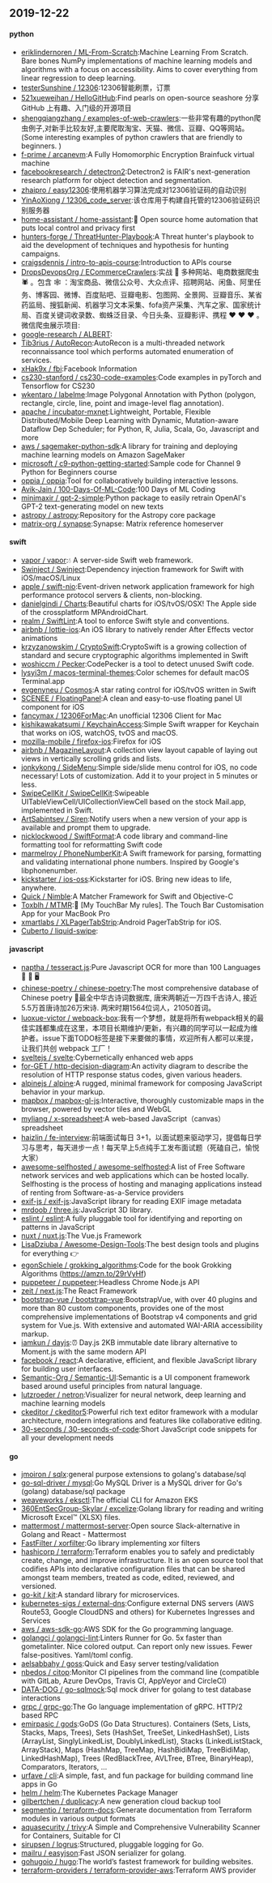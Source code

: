 ## 2019-12-22

#### python
* [eriklindernoren / ML-From-Scratch](https://github.com/eriklindernoren/ML-From-Scratch):Machine Learning From Scratch. Bare bones NumPy implementations of machine learning models and algorithms with a focus on accessibility. Aims to cover everything from linear regression to deep learning.
* [testerSunshine / 12306](https://github.com/testerSunshine/12306):12306智能刷票，订票
* [521xueweihan / HelloGitHub](https://github.com/521xueweihan/HelloGitHub):Find pearls on open-source seashore 分享 GitHub 上有趣、入门级的开源项目
* [shengqiangzhang / examples-of-web-crawlers](https://github.com/shengqiangzhang/examples-of-web-crawlers):一些非常有趣的python爬虫例子,对新手比较友好,主要爬取淘宝、天猫、微信、豆瓣、QQ等网站。(Some interesting examples of python crawlers that are friendly to beginners. )
* [f-prime / arcanevm](https://github.com/f-prime/arcanevm):A Fully Homomorphic Encryption Brainfuck virtual machine
* [facebookresearch / detectron2](https://github.com/facebookresearch/detectron2):Detectron2 is FAIR's next-generation research platform for object detection and segmentation.
* [zhaipro / easy12306](https://github.com/zhaipro/easy12306):使用机器学习算法完成对12306验证码的自动识别
* [YinAoXiong / 12306_code_server](https://github.com/YinAoXiong/12306_code_server):该仓库用于构建自托管的12306验证码识别服务器
* [home-assistant / home-assistant](https://github.com/home-assistant/home-assistant):🏡
Open source home automation that puts local control and privacy first
* [hunters-forge / ThreatHunter-Playbook](https://github.com/hunters-forge/ThreatHunter-Playbook):A Threat hunter's playbook to aid the development of techniques and hypothesis for hunting campaigns.
* [craigsdennis / intro-to-apis-course](https://github.com/craigsdennis/intro-to-apis-course):Introduction to APIs course
* [DropsDevopsOrg / ECommerceCrawlers](https://github.com/DropsDevopsOrg/ECommerceCrawlers):实战
🐍
多种网站、电商数据爬虫
🕷
。包含
🕸
：淘宝商品、微信公众号、大众点评、招聘网站、闲鱼、阿里任务、博客园、微博、百度贴吧、豆瓣电影、包图网、全景网、豆瓣音乐、某省药监局、搜狐新闻、机器学习文本采集、fofa资产采集、汽车之家、国家统计局、百度关键词收录数、蜘蛛泛目录、今日头条、豆瓣影评、携程
❤️
❤️
❤️
。微信爬虫展示项目:
* [google-research / ALBERT](https://github.com/google-research/ALBERT):
* [Tib3rius / AutoRecon](https://github.com/Tib3rius/AutoRecon):AutoRecon is a multi-threaded network reconnaissance tool which performs automated enumeration of services.
* [xHak9x / fbi](https://github.com/xHak9x/fbi):Facebook Information
* [cs230-stanford / cs230-code-examples](https://github.com/cs230-stanford/cs230-code-examples):Code examples in pyTorch and Tensorflow for CS230
* [wkentaro / labelme](https://github.com/wkentaro/labelme):Image Polygonal Annotation with Python (polygon, rectangle, circle, line, point and image-level flag annotation).
* [apache / incubator-mxnet](https://github.com/apache/incubator-mxnet):Lightweight, Portable, Flexible Distributed/Mobile Deep Learning with Dynamic, Mutation-aware Dataflow Dep Scheduler; for Python, R, Julia, Scala, Go, Javascript and more
* [aws / sagemaker-python-sdk](https://github.com/aws/sagemaker-python-sdk):A library for training and deploying machine learning models on Amazon SageMaker
* [microsoft / c9-python-getting-started](https://github.com/microsoft/c9-python-getting-started):Sample code for Channel 9 Python for Beginners course
* [oppia / oppia](https://github.com/oppia/oppia):Tool for collaboratively building interactive lessons.
* [Avik-Jain / 100-Days-Of-ML-Code](https://github.com/Avik-Jain/100-Days-Of-ML-Code):100 Days of ML Coding
* [minimaxir / gpt-2-simple](https://github.com/minimaxir/gpt-2-simple):Python package to easily retrain OpenAI's GPT-2 text-generating model on new texts
* [astropy / astropy](https://github.com/astropy/astropy):Repository for the Astropy core package
* [matrix-org / synapse](https://github.com/matrix-org/synapse):Synapse: Matrix reference homeserver

#### swift
* [vapor / vapor](https://github.com/vapor/vapor):💧
A server-side Swift web framework.
* [Swinject / Swinject](https://github.com/Swinject/Swinject):Dependency injection framework for Swift with iOS/macOS/Linux
* [apple / swift-nio](https://github.com/apple/swift-nio):Event-driven network application framework for high performance protocol servers & clients, non-blocking.
* [danielgindi / Charts](https://github.com/danielgindi/Charts):Beautiful charts for iOS/tvOS/OSX! The Apple side of the crossplatform MPAndroidChart.
* [realm / SwiftLint](https://github.com/realm/SwiftLint):A tool to enforce Swift style and conventions.
* [airbnb / lottie-ios](https://github.com/airbnb/lottie-ios):An iOS library to natively render After Effects vector animations
* [krzyzanowskim / CryptoSwift](https://github.com/krzyzanowskim/CryptoSwift):CryptoSwift is a growing collection of standard and secure cryptographic algorithms implemented in Swift
* [woshiccm / Pecker](https://github.com/woshiccm/Pecker):CodePecker is a tool to detect unused Swift code.
* [lysyi3m / macos-terminal-themes](https://github.com/lysyi3m/macos-terminal-themes):Color schemes for default macOS Terminal.app
* [evgenyneu / Cosmos](https://github.com/evgenyneu/Cosmos):A star rating control for iOS/tvOS written in Swift
* [SCENEE / FloatingPanel](https://github.com/SCENEE/FloatingPanel):A clean and easy-to-use floating panel UI component for iOS
* [fancymax / 12306ForMac](https://github.com/fancymax/12306ForMac):An unofficial 12306 Client for Mac
* [kishikawakatsumi / KeychainAccess](https://github.com/kishikawakatsumi/KeychainAccess):Simple Swift wrapper for Keychain that works on iOS, watchOS, tvOS and macOS.
* [mozilla-mobile / firefox-ios](https://github.com/mozilla-mobile/firefox-ios):Firefox for iOS
* [airbnb / MagazineLayout](https://github.com/airbnb/MagazineLayout):A collection view layout capable of laying out views in vertically scrolling grids and lists.
* [jonkykong / SideMenu](https://github.com/jonkykong/SideMenu):Simple side/slide menu control for iOS, no code necessary! Lots of customization. Add it to your project in 5 minutes or less.
* [SwipeCellKit / SwipeCellKit](https://github.com/SwipeCellKit/SwipeCellKit):Swipeable UITableViewCell/UICollectionViewCell based on the stock Mail.app, implemented in Swift.
* [ArtSabintsev / Siren](https://github.com/ArtSabintsev/Siren):Notify users when a new version of your app is available and prompt them to upgrade.
* [nicklockwood / SwiftFormat](https://github.com/nicklockwood/SwiftFormat):A code library and command-line formatting tool for reformatting Swift code
* [marmelroy / PhoneNumberKit](https://github.com/marmelroy/PhoneNumberKit):A Swift framework for parsing, formatting and validating international phone numbers. Inspired by Google's libphonenumber.
* [kickstarter / ios-oss](https://github.com/kickstarter/ios-oss):Kickstarter for iOS. Bring new ideas to life, anywhere.
* [Quick / Nimble](https://github.com/Quick/Nimble):A Matcher Framework for Swift and Objective-C
* [Toxblh / MTMR](https://github.com/Toxblh/MTMR):🌟
[My TouchBar My rules]. The Touch Bar Customisation App for your MacBook Pro
* [xmartlabs / XLPagerTabStrip](https://github.com/xmartlabs/XLPagerTabStrip):Android PagerTabStrip for iOS.
* [Cuberto / liquid-swipe](https://github.com/Cuberto/liquid-swipe):

#### javascript
* [naptha / tesseract.js](https://github.com/naptha/tesseract.js):Pure Javascript OCR for more than 100 Languages
📖
🎉
🖥
* [chinese-poetry / chinese-poetry](https://github.com/chinese-poetry/chinese-poetry):The most comprehensive database of Chinese poetry 🧶最全中华古诗词数据库, 唐宋两朝近一万四千古诗人, 接近5.5万首唐诗加26万宋诗. 两宋时期1564位词人，21050首词。
* [luoxue-victor / webpack-box](https://github.com/luoxue-victor/webpack-box):我有一个梦想，就是将所有webpack相关的最佳实践都集成在这里，本项目长期维护/更新，有兴趣的同学可以一起成为维护者。issue下面TODO标签是接下来要做的事情，欢迎所有人都可以来提，让我们共创 webpack 工厂！
* [sveltejs / svelte](https://github.com/sveltejs/svelte):Cybernetically enhanced web apps
* [for-GET / http-decision-diagram](https://github.com/for-GET/http-decision-diagram):An activity diagram to describe the resolution of HTTP response status codes, given various headers.
* [alpinejs / alpine](https://github.com/alpinejs/alpine):A rugged, minimal framework for composing JavaScript behavior in your markup.
* [mapbox / mapbox-gl-js](https://github.com/mapbox/mapbox-gl-js):Interactive, thoroughly customizable maps in the browser, powered by vector tiles and WebGL
* [myliang / x-spreadsheet](https://github.com/myliang/x-spreadsheet):A web-based JavaScript（canvas） spreadsheet
* [haizlin / fe-interview](https://github.com/haizlin/fe-interview):前端面试每日 3+1，以面试题来驱动学习，提倡每日学习与思考，每天进步一点！每天早上5点纯手工发布面试题（死磕自己，愉悦大家）
* [awesome-selfhosted / awesome-selfhosted](https://github.com/awesome-selfhosted/awesome-selfhosted):A list of Free Software network services and web applications which can be hosted locally. Selfhosting is the process of hosting and managing applications instead of renting from Software-as-a-Service providers
* [exif-js / exif-js](https://github.com/exif-js/exif-js):JavaScript library for reading EXIF image metadata
* [mrdoob / three.js](https://github.com/mrdoob/three.js):JavaScript 3D library.
* [eslint / eslint](https://github.com/eslint/eslint):A fully pluggable tool for identifying and reporting on patterns in JavaScript
* [nuxt / nuxt.js](https://github.com/nuxt/nuxt.js):The Vue.js Framework
* [LisaDziuba / Awesome-Design-Tools](https://github.com/LisaDziuba/Awesome-Design-Tools):The best design tools and plugins for everything
👉
* [egonSchiele / grokking_algorithms](https://github.com/egonSchiele/grokking_algorithms):Code for the book Grokking Algorithms (https://amzn.to/29rVyHf)
* [puppeteer / puppeteer](https://github.com/puppeteer/puppeteer):Headless Chrome Node.js API
* [zeit / next.js](https://github.com/zeit/next.js):The React Framework
* [bootstrap-vue / bootstrap-vue](https://github.com/bootstrap-vue/bootstrap-vue):BootstrapVue, with over 40 plugins and more than 80 custom components, provides one of the most comprehensive implementations of Bootstrap v4 components and grid system for Vue.js. With extensive and automated WAI-ARIA accessibility markup.
* [iamkun / dayjs](https://github.com/iamkun/dayjs):⏰
Day.js 2KB immutable date library alternative to Moment.js with the same modern API
* [facebook / react](https://github.com/facebook/react):A declarative, efficient, and flexible JavaScript library for building user interfaces.
* [Semantic-Org / Semantic-UI](https://github.com/Semantic-Org/Semantic-UI):Semantic is a UI component framework based around useful principles from natural language.
* [lutzroeder / netron](https://github.com/lutzroeder/netron):Visualizer for neural network, deep learning and machine learning models
* [ckeditor / ckeditor5](https://github.com/ckeditor/ckeditor5):Powerful rich text editor framework with a modular architecture, modern integrations and features like collaborative editing.
* [30-seconds / 30-seconds-of-code](https://github.com/30-seconds/30-seconds-of-code):Short JavaScript code snippets for all your development needs

#### go
* [jmoiron / sqlx](https://github.com/jmoiron/sqlx):general purpose extensions to golang's database/sql
* [go-sql-driver / mysql](https://github.com/go-sql-driver/mysql):Go MySQL Driver is a MySQL driver for Go's (golang) database/sql package
* [weaveworks / eksctl](https://github.com/weaveworks/eksctl):The official CLI for Amazon EKS
* [360EntSecGroup-Skylar / excelize](https://github.com/360EntSecGroup-Skylar/excelize):Golang library for reading and writing Microsoft Excel™ (XLSX) files.
* [mattermost / mattermost-server](https://github.com/mattermost/mattermost-server):Open source Slack-alternative in Golang and React - Mattermost
* [FastFilter / xorfilter](https://github.com/FastFilter/xorfilter):Go library implementing xor filters
* [hashicorp / terraform](https://github.com/hashicorp/terraform):Terraform enables you to safely and predictably create, change, and improve infrastructure. It is an open source tool that codifies APIs into declarative configuration files that can be shared amongst team members, treated as code, edited, reviewed, and versioned.
* [go-kit / kit](https://github.com/go-kit/kit):A standard library for microservices.
* [kubernetes-sigs / external-dns](https://github.com/kubernetes-sigs/external-dns):Configure external DNS servers (AWS Route53, Google CloudDNS and others) for Kubernetes Ingresses and Services
* [aws / aws-sdk-go](https://github.com/aws/aws-sdk-go):AWS SDK for the Go programming language.
* [golangci / golangci-lint](https://github.com/golangci/golangci-lint):Linters Runner for Go. 5x faster than gometalinter. Nice colored output. Can report only new issues. Fewer false-positives. Yaml/toml config.
* [aelsabbahy / goss](https://github.com/aelsabbahy/goss):Quick and Easy server testing/validation
* [nbedos / citop](https://github.com/nbedos/citop):Monitor CI pipelines from the command line (compatible with GitLab, Azure DevOps, Travis CI, AppVeyor and CircleCI)
* [DATA-DOG / go-sqlmock](https://github.com/DATA-DOG/go-sqlmock):Sql mock driver for golang to test database interactions
* [grpc / grpc-go](https://github.com/grpc/grpc-go):The Go language implementation of gRPC. HTTP/2 based RPC
* [emirpasic / gods](https://github.com/emirpasic/gods):GoDS (Go Data Structures). Containers (Sets, Lists, Stacks, Maps, Trees), Sets (HashSet, TreeSet, LinkedHashSet), Lists (ArrayList, SinglyLinkedList, DoublyLinkedList), Stacks (LinkedListStack, ArrayStack), Maps (HashMap, TreeMap, HashBidiMap, TreeBidiMap, LinkedHashMap), Trees (RedBlackTree, AVLTree, BTree, BinaryHeap), Comparators, Iterators, …
* [urfave / cli](https://github.com/urfave/cli):A simple, fast, and fun package for building command line apps in Go
* [helm / helm](https://github.com/helm/helm):The Kubernetes Package Manager
* [gilbertchen / duplicacy](https://github.com/gilbertchen/duplicacy):A new generation cloud backup tool
* [segmentio / terraform-docs](https://github.com/segmentio/terraform-docs):Generate documentation from Terraform modules in various output formats
* [aquasecurity / trivy](https://github.com/aquasecurity/trivy):A Simple and Comprehensive Vulnerability Scanner for Containers, Suitable for CI
* [sirupsen / logrus](https://github.com/sirupsen/logrus):Structured, pluggable logging for Go.
* [mailru / easyjson](https://github.com/mailru/easyjson):Fast JSON serializer for golang.
* [gohugoio / hugo](https://github.com/gohugoio/hugo):The world’s fastest framework for building websites.
* [terraform-providers / terraform-provider-aws](https://github.com/terraform-providers/terraform-provider-aws):Terraform AWS provider
